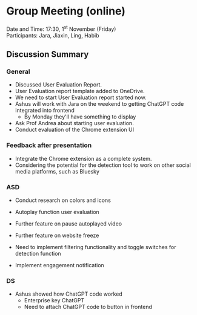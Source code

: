 # Group Meeting (online)
Date and Time: 17:30, 1<sup>st</sup> November (Friday)\
Participants: Jara, Jiaxin, Ling, Habib

## Discussion Summary
### General
- Discussed User Evaluation Report.
- User Evaluation report template added to OneDrive.
- We need to start User Evaluation report started now.
- Ashus will work with Jara on the weekend to getting ChatGPT code integrated into frontend
	- By Monday they'll have something to display
- Ask Prof Andrea about starting user evaluation.
- Conduct evaluation of the Chrome extension UI

### Feedback after presentation
- Integrate the Chrome extension as a complete system.
- Considering the potential for the detection tool to work on other social media platforms, such as Bluesky

### ASD 
- Conduct research on colors and icons

- Autoplay function user evaluation

- Further feature on pause autoplayed video

- Further feature on website freeze

- Need to implement filtering functionality and toggle switches for detection function

- Implement engagement notification

### DS 
- Ashus showed how ChatGPT code worked
	- Enterprise key ChatGPT
	- Need to attach ChatGPT code to button in frontend

